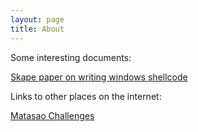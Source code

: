 ```yaml
---
layout: page
title: About
---
```


Some interesting documents: 

<a href="/assets/files/win32-shellcode.pdf">Skape paper on writing windows shellcode</a>

Links to other places on the internet:

<a href="http://cryptopals.com/">Matasao Challenges</a>

